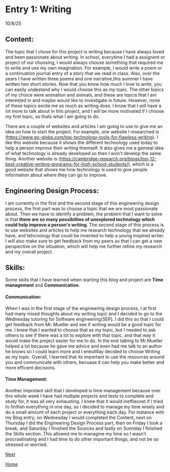 # Entry 1: Writing
10/8/25

## Content:

The topic that I chose for this project is writing because I have always loved and been passionate about writing. In school, everytime I had a assignent or project of our choosing, I would always choose something that required me to write and use my own imagination. For example, I would write a poem or a continuation journal entry of a story that we read in class. Also, over the years I have written three poems and one narrative,this summer I have written two short stories. Now that you know how much I love to write, you can  easily undestand why I would choose this as my topic. The other topics of my choice were animation and animals, and these are topcis that I am interested in and maybe would like to investigate in future. However, none of these topics excite me as much as writing does. I know that I will have a lot more to talk about in this project, and I will be more motivated if I choose my first topic, so thats what I am going to do. 

There are a couple of websites and articles I am going to use to give me an idea on how to start the project. For example, one website I researched is (https://www.go-globe.com/top-technology-tools-for-flawless-writing). I like this website because it shows the different technology used today to help a person improve their writing themself. It also gives me a genreal idea of what technology is already developed so then I won't develop the same thing. Another website is (https://cambridge-research.org/blogs/top-12-best-creative-writing-programs-for-high-school-students/), which is a good website that shows me how technology is used to give people information about where they can go to improve. 



## Engineering Design Process: 

I am currently in the first and the second stage of this engineering design process, the first part was to choose a topic that we are most passionate about. Then we have to identify a problem, the problem that I want to solve is that **there are so many possibilties of unexplored technology which could help improve a person's writing**. The second stage of this process is to use websites and articles to help me research technology that we already have, and tehcnology that could be invented to help a young inspired writer. I will also make sure to get feedback from my peers so that I can get a new perspective on the sitiuation, which will help me further refine my research and my overall project. 


## Skills: 

Some skills that I have learned when starting this blog and project are **Time management** and **Communication**.

#### Communication:
When I was in the first stage of the engineering design process, I at first had many mixed thoughts about my writing topic and I decided to go to  the Wednesday tutoring for Software engineering(SEP). I did this so that I could get feedback from Mr. Mueller and see if writing would be a good topic for me. I knew that I wanted to choose that as my topic, but I needed to ask others to see if there was a lot to explore with that topic, and that way it would make the project easier for me to do. In the end talking to Mr.Mueller helped a lot because he gave me advice and even had me talk to an author he knows so I could learn more and I eneutlllay decided to choose Writing as my topic.  Overall, I learned that its important to use the resources around you and communicate with others, becuase it can help you make better and more efficent decisions. 

#### Time Management:
Another improtant skill that I developed is time management because over this whole week I have had multiple projects and tests to complete and study for, it was all very exhausting. I knew that it would ineffiecnet if I tried to fin9ish everything in one day, so I decided to manage my time wisely and do a small amount of each project or everything each day. For instance with my Blog entry, on Wednesday I would completed the Content, next on Thursday I did the Engineering Design Process part, then on Friday I took a break, and Saturday I finished the Sources and lastly on Sunnday I finished the Skills section.  This allowed me to managme my time so I wasn't procrastinating and I had time to do other important things, and not be so stressed or worried.

[Next](entry02.md)

[Home](../README.md)
